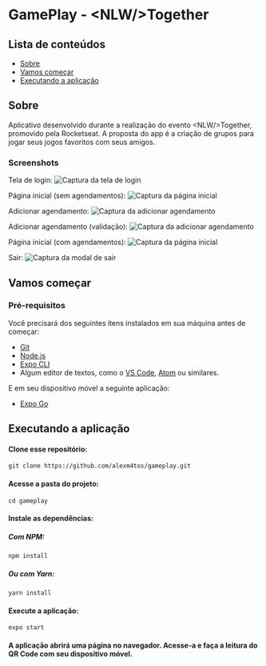 # GamePlay - \<NLW/\>Together

## Lista de conteúdos

- [Sobre](#sobre)
- [Vamos começar](#vamos_comecar)
- [Executando a aplicação](#executar)

## Sobre <a name="sobre"></a>

Aplicativo desenvolvido durante a realização do evento \<NLW/\>Together, promovido pela Rocketseat. A proposta do app é a criação de grupos para jogar seus jogos favoritos com seus amigos.

### Screenshots
Tela de login:
![Captura da tela de login](Screenshots/SignIn.jpg "Tela de login")

Página inicial (sem agendamentos):
![Captura da página inicial](Screenshots/HomeWithoutAppointment.jpg "Página inicial")

Adicionar agendamento:
![Captura da adicionar agendamento](Screenshots/CreateAppointment.jpg "Adicionar agendamento")

Adicionar agendamento (validação):
![Captura da adicionar agendamento](Screenshots/CreateAppointmentValidate.jpg "Adicionar agendamento")

Página inicial (com agendamentos):
![Captura da página inicial](Screenshots/HomeWithAppointments.jpg "Página inicial")

Sair:
![Captura da modal de sair](Screenshots/Exit.jpg "Sair")

## Vamos começar <a name="vamos_comecar"></a>

### Pré-requisitos

Você precisará dos seguintes itens instalados em sua máquina antes de começar: 

- [Git](https://git-scm.com/)
- [Node.js](https://nodejs.org/en/)
- [Expo CLI](https://docs.expo.io/workflow/expo-cli/)
- Algum editor de textos, como o [VS Code](https://code.visualstudio.com/), [Atom](https://atom.io/) ou similares.

E em seu dispositivo móvel a seguinte aplicação:
- [Expo Go](https://expo.io/client)


## Executando a aplicação <a name="executar"></a>

#### Clone esse repositório:
```shell
git clone https://github.com/alexm4tos/gameplay.git
```

#### Acesse a pasta do projeto:
```shell
cd gameplay
```

#### Instale as dependências:
##### Com NPM:
```shell
npm install
```
##### Ou com Yarn:
```shell
yarn install
```

#### Execute a aplicação:
```shell
expo start
```

#### A aplicação abrirá uma página no navegador. Acesse-a e faça a leitura do QR Code com seu dispositivo móvel.
